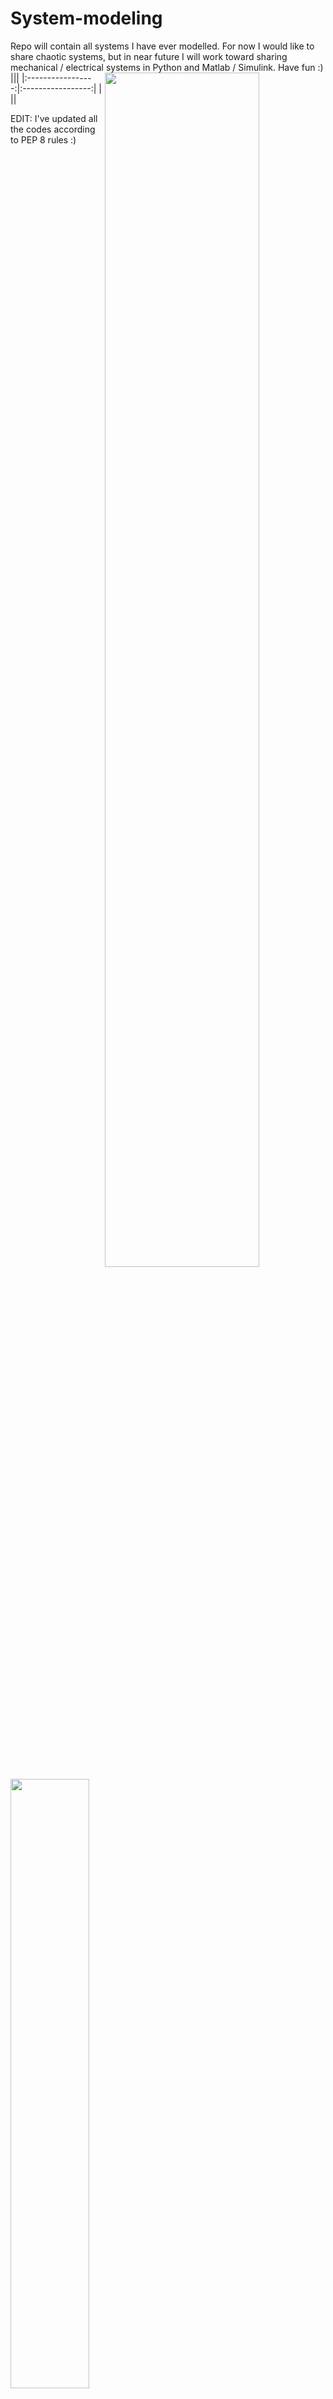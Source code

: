 # System-modeling
Repo will contain all systems I have ever modelled. For now I would like to share chaotic systems, but in near future I will work toward sharing mechanical / electrical systems in Python and Matlab / Simulink. Have fun :)
|<img src="https://user-images.githubusercontent.com/121867860/213660422-56d2fa68-e642-4a65-badb-02eb30195b8a.png" width=70% height=70% align="right">|<img src="https://user-images.githubusercontent.com/121867860/210835613-7aaeea47-eed6-4518-85e2-e26dea2e34b7.png" width=50% height=50% align="left">|
|:-----------------:|:-----------------:|
|<img src="https://user-images.githubusercontent.com/121867860/210835961-4abe953a-9b01-4de6-9a8f-2f2684d8bdfb.png" width=50% height=50% align="right">|<img src="https://user-images.githubusercontent.com/121867860/210834466-55ad4758-9bcd-4bd4-8872-89a89b5e7a16.png" width=70% height=70% align="left">|

EDIT:
I've updated all the codes according to PEP 8 rules :)
